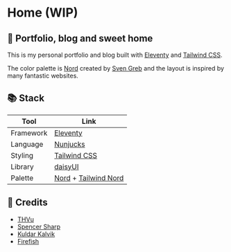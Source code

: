 # Home (WIP)

## 🏡 Portfolio, blog and sweet home

<p>
  This is my personal portfolio and blog built with <a href="https://www.11ty.dev/" target="_blank">Eleventy</a> and <a href="https://tailwindcss.com/" target="_blank">Tailwind CSS</a>.
</p>

<p>
  The color palette is <a href="https://www.nordtheme.com/" target="_blank">Nord</a> created by <a href="https://github.com/svengreb/" target="_blank">Sven Greb</a> and the layout is inspired by many fantastic websites.
</p>

## 📚 Stack

| Tool      | Link                                                                                                                                                  |
| --------- | ----------------------------------------------------------------------------------------------------------------------------------------------------- |
| Framework | <a href="https://www.11ty.dev/" target="_blank">Eleventy</a>                                                                                          |
| Language  | <a href="https://mozilla.github.io/nunjucks/" target="_blank">Nunjucks</a>                                                                            |
| Styling   | <a href="https://tailwindcss.com/" target="_blank">Tailwind CSS</a>                                                                                   |
| Library   | <a href="https://daisyui.com/" target="_blank">daisyUI</a>                                                                                            |
| Palette   | <a href="https://www.nordtheme.com/" target="_blank">Nord</a> + <a href="https://github.com/crumb1e/tailwind-nord/" target="_blank">Tailwind Nord</a> |

## 💖 Credits

-   <a href="https://www.thvu.dev/" target="_blank">THVu</a>
-   <a href="https://spotlight.tailwindui.com/" target="_blank">Spencer Sharp</a>
-   <a href="https://kuldar.com/" target="_blank">Kuldar Kalvik</a>
-   <a href="https://joinfirefish.org/" target="_blank">Firefish</a>
